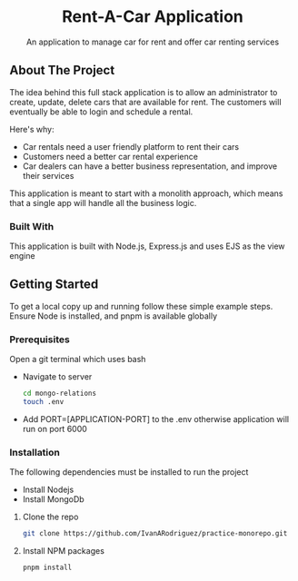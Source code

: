 <div align="center">

  <h1 align="center">Rent-A-Car Application</h1>

  <p align="center">
   An application to manage car for rent and offer car renting services
  </p>
</div>

<!-- ABOUT THE PROJECT -->

## About The Project

The idea behind this full stack application is to allow an administrator to create, update, delete cars that are available for rent. The customers will eventually be able to login and schedule a rental.

Here's why:

- Car rentals need a user friendly platform to rent their cars
- Customers need a better car rental experience
- Car dealers can have a better business representation, and improve their services

This application is meant to start with a monolith approach, which means that a single app will handle all the business logic.

### Built With

This application is built with Node.js, Express.js and uses EJS as the view engine

<!-- GETTING STARTED -->

## Getting Started

To get a local copy up and running follow these simple example steps. Ensure Node is installed, and pnpm is available globally

### Prerequisites

Open a git terminal which uses bash

- Navigate to server

  ```sh
  cd mongo-relations
  touch .env
  ```

- Add PORT=[APPLICATION-PORT] to the .env otherwise application will run on port 6000

### Installation

The following dependencies must be installed to run the project

- Install Nodejs
- Install MongoDb

1. Clone the repo
   ```sh
   git clone https://github.com/IvanARodriguez/practice-monorepo.git
   ```
2. Install NPM packages
   ```sh
   pnpm install
   ```
